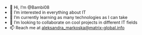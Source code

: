 - 👋 Hi, I’m @Bambi08
- 👀 I’m interested in everything about IT
- 🌱 I’m currently learning as many technologies as I can take
- 💞️ I’m looking to collaborate on cool projects in different IT fields
- 📫 Reach me at aleksandra_markoska@matrix-global.info

<!---
Bambi08/Bambi08 is a ✨ special ✨ repository because its `README.md` (this file) appears on your GitHub profile.
You can click the Preview link to take a look at your changes.
--->
